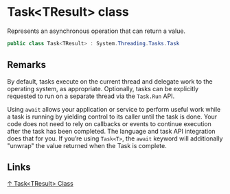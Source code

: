 # Task\<TResult> class

Represents an asynchronous operation that can return a value.

```csharp
public class Task<TResult> : System.Threading.Tasks.Task
```

## Remarks



By default, tasks execute on the current thread and delegate work to the operating system, as appropriate. Optionally, tasks can be explicitly requested to run on a separate thread via the `Task.Run` API.

Using `await` allows your application or service to perform useful work while a task is running by yielding control to its caller until the task is done. Your code does not need to rely on callbacks or events to continue execution after the task has been completed. The language and task API integration does that for you. If you’re using `Task<T>`, the `await` keyword will additionally "unwrap" the value returned when the Task is complete.

## Links

[↑ Task\<TResult> Class](https://docs.microsoft.com/en-us/dotnet/api/system.threading.tasks.task-1)

